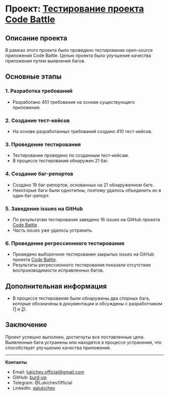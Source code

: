 # Проект: [Тестирование проекта Code Battle](https://github.com/burd-up/qa-engineer-project-85)

## Описание проекта
В рамках этого проекта было проведено тестирование open-source приложения Code Battle. Целью проекта было улучшение качества приложения путем выявления багов.

## Основные этапы

### 1. Разработка требований
- Разработано 451 требование на основе существующего приложения.

### 2. Создание тест-кейсов
- На основе разработанных требований создано 410 тест-кейсов.

### 3. Проведение тестирования
- Тестирование проведено по созданным тест-кейсам.
- В процессе тестирования обнаружен 21 баг.

### 4. Создание баг-репортов
- Создано 19 баг-репортов, основанных на 21 обнаруженном баге.
- Некоторые баги были однотипны, поэтому удалось объединить их в один баг-репорт.

### 5. Заведение issues на GitHub
- По результатам тестирования заведено 16 issues на GitHub проекта [Code Battle](https://github.com/hexlet-codebattle/codebattle).
- Часть issues уже удалось устранить.

### 6. Проведение регрессионного тестирования
- Проведено выборочное тестирование закрытых issues на GitHub проекта [Code Battle](https://github.com/hexlet-codebattle/codebattle).
- Результаты регрессионного тестирования показали отсутствие воспроизводимости исправленных багов.

## Дополнительная информация
- В процессе тестирования были обнаружены два спорных бага, которые обозначены в документации и обсуждены с разработчиком ([1](https://github.com/hexlet-codebattle/codebattle/issues/1898
) и [2](https://github.com/hexlet-codebattle/codebattle/issues/1899)).

## Заключение
Проект успешно выполнен, достигнуты все поставленные цели. Выявленные баги устранены или находятся в процессе устранения, что способствует улучшению качества приложения.

---

**Контакты**
- Email: [lukichev.official@gmail.com](mailto:lukichev.official@gmail.com)
- GitHub: [burd-up](https://github.com/burd-up)
- Telegram: @LukichevOfficial
- LinkedIn: [qalukichev](https://www.linkedin.com/in/qalukichev/)
